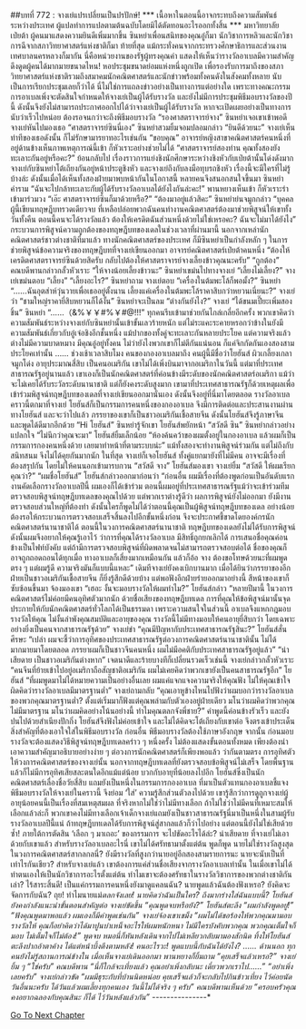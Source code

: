 ##บทที่ 772 : จางเย่แปรเปลี่ยนเป็นปรปักษ์!
*** เนื้อหาในตอนนี้อาจกระทบถึงความสัมพันธ์ระหว่างประเทศ ผู้แปลทำการแปลตามต้นฉบับโดยมิได้ตัดทอนอะไรออกทั้งสิ้น ***
มหาวิทยาลัยเป่ยต้า
ผู้คนมาแสดงความยินดีเพิ่มมากขึ้น
ซินหย่าเพื่อนสนิทของคุณอู๋ก็มา
นักวิชาการหลิวและนักวิชาการฉีจากสภาวิทยาศาสตร์แห่งชาติก็มา
ท้ายที่สุด แม้กระทั่งคนจากกระทรวงศึกษาธิการและส่วนงานเทศบาลนครหลวงก็มากัน นี่คือหน่วยงานของรัฐผู้ทรงคุณค่า แสดงให้เห็นว่ารางวัลอาเบลมีความสำคัญดึงดูดผู้คนได้มากมายขนาดไหน!
หอประชุมขนาดย่อมแห่งหนึ่งถูกเปิด เพื่อรองรับการมาถึงของสภาวิทยาศาสตร์แห่งชาติรวมถึงสมาคมนักคณิตศาสตร์และนักข่าวพร้อมทั้งคนดังในสังคมทั้งหลาย นับเป็นการเรียกประชุมเลยก็ว่าได้ นี่ไม่ใช่การแถลงข่าวอย่างเป็นทางการแต่อย่างใด เพราะทางคณะกรรมการอาเบลเพิ่งจะตัดสินใจกำหนดให้จางเย่เป็นผู้ได้รับรางวัล และยังไม่มีการประชุมพิธีมอบรางวัลของปีนี้ ดังนั้นจึงยังไม่สามารถประกาศออกไปได้ว่าจางเย่เป็นผู้ได้รับรางวัล หากจะเปิดเผยอย่างเป็นทางการนับว่าเร็วไปหน่อย ต้องรอจนกว่าจะถึงพิธีมอบรางวัล
“รองศาสตราจารย์จาง” ซินหย่าเจอเขาเข้าพอดี
จางเย่หันไปมองเธอ “ศาสตราจารย์ซินนี่เอง”
ซินหย่าสวมยิ้มจอมปลอมกล่าว “ยินดีด้วยนะ”
จางเย่เห็นท่าทีของเธอดังนั้น ก็ไม่รักษามารยาทอะไรเช่นกัน “ขอบคุณ”
อาจารย์หญิงสาขาคณิตศาสตร์คนหนึ่งที่อยู่ด้านข้างเห็นภาพเหตุการณ์นี้เข้า ก็หัวเราะอย่างช่วยไม่ได้ “ศาสตราจารย์สองท่าน คุณทั้งสองยังทะเลาะกันอยู่หรือคะ?”
ย้อนกลับไป เรื่องราวการแย่งชิงนักศึกษาระหว่างชิงหัวกับเป่ยต้านั้นโด่งดังมาก จางเย่กับซินหย่าโต้เถียงกันอยู่หน้าประตูชิงหัว และจางเย่ถึงกับลงมือทุบรถชิงหัว เรื่องนี้จะมีใครที่ไม่รู้บ้างล่ะ ดังนั้นเมื่อได้เห็นทั้งสองฝ่ายมาพบหน้ากันในโอกาสนี้ หลายคนจึงสนอกสนใจขึ้นมา
ซินหย่าคำราม “ฉันจะไปกล้าทะเลาะกับผู้ได้รับรางวัลอาเบลได้ยังไงกันล่ะคะ!”
พานหยางเห็นเข้า ก็หัวเราะร่าเข้ามาร่วมวง “เอ๊ะ ศาสตราจารย์ซินก็มาด้วยหรือ?”
“ต้องมาอยู่แล้วสิคะ” ซินหย่าย่นจมูกกล่าว “บุคคลผู้นี้เขียนทฤษฎีบทรวดเดียวจบ ที่เหลือปล่อยพวกฉันคนทำงานคณิตศาสตร์ต้องมาช่วยพิสูจน์ให้เขาทั้งวันทั้งคืน ตอนนี้คนจะได้รางวัลแล้ว ต้องให้เครดิตฉันส่วนหนึ่งด้วยไม่ใช่เหรอคะ? ฉันจะไม่มาได้ยังไง” กระบวนการพิสูจน์ความถูกต้องของทฤษฎีบทของเดลในช่วงเวลาที่ผ่านมานี้ นอกจากเหล่านักคณิตศาสตร์ชาวต่างชาติที่มาแล้ว ทางนักคณิตศาสตร์ของประเทศ ก็มีซินหย่าเป็นกำลังหลัก ๆ ในการช่วยพิสูจน์ข้อความจริงของทฤษฎีบทที่จางเย่เขียนออกมา
อาจารย์คณิตศาสตร์เป่ยต้าคนหนึ่ง “ต้องให้เครดิตศาสตราจารย์ซินด้วยสิครับ กลับไปต้องให้ศาสตราจารย์จางเลี้ยงข้าวคุณนะครับ”
“ถูกต้อง” คณบดีพานกล่าวกลั้วหัวเราะ “ให้จางน้อยเลี้ยงข้าวนะ”
ซินหย่าเขม่นไปทางจางเย่ “เลี้ยงไม่เลี้ยง?”
จางเย่เขม่นตอบ “เลี้ยง”
“เลี้ยงอะไร?” ซินหย่าถาม
จางเย่ตอบ “เครื่องในต้มพะโล้ก็พอมั้ง?”
ซินหย่า “......ฉันอุตส่าห์วุ่นวายเพื่อเธออยู่ตั้งนาน เลี้ยงแค่เครื่องในต้มพะโล้ราคาสิบกว่าหยวนเนี่ยนะ?”
จางเย่ว่า “ชามใหญ่ราคายี่สิบหยวนก็ได้งั้น”
ซินหย่าจะเป็นลม “ต่างกันยังไง?”
จางเย่ “ได้ขนมเปี๊ยะเพิ่มสองชิ้น”
ซินหย่า “……（&amp;%￥￥#%￥#@!!!”
ทุกคนรีบเข้ามาช่วยกันไกล่เกลี่ยอีกครั้ง
พวกเขาคิดว่าความสัมพันธ์ระหว่างจางเย่กับซินหย่านั้นเข้าขั้นเลวร้ายหนัก แต่ไม่ระแคะระคายหรอกว่าข้างในยังมีความสัมพันธ์เกี่ยวกับอู๋เจ๋อชิงอีกชั้นหนึ่ง แม้ปากของทั้งคู่จะทะเลาะกันหลายประโยค แต่ความจริงแล้วต่างไม่มีความบาดหมาง มีคุณอู๋อยู่ทั้งคน ไม่ว่ายังไงพวกเขาก็ไม่ตีกันแน่นอน ก็แค่จิกกัดกันเองสองสามประโยคเท่านั้น
……
ช่วงเช้าเวลาสิบโมง คนของกองอาเบลมาถึง
คนผู้นี้มีชื่อว่าโยฮันส์ ผิวเกลี้ยงเกลา จมูกโด่ง อายุประมาณสี่สิบ เป็นคนอเมริกัน เขาไม่ได้เพิ่งบินมาจากอเมริกาในวันนี้ แต่มาที่ประเทศสาธารณรัฐอยู่นานแล้ว เขาเองก็เป็นนักคณิตศาสตร์ที่ค่อนข้างมีระดับของนักคณิตศาสตร์อเมริกา แม้ว่าจะไม่เคยได้รับระวัลระดับนานาชาติ แต่ก็ยังคงระดับสูงมาก เขามาที่ประเทศสาธารณรัฐก็ด้วยเหตุผลเพื่อเข้าร่วมพิสูจน์ทฤษฎีบทของเดลที่จางเย่เขียนออกมานั่นเอง ดังนั้นจึงอยู่ที่นี่มาโดยตลอด รางวัลอาเบลคราวนี้ตกมาที่จางเย่ โยฮันส์ก็เป็นกรรมการคนหนึ่งของกองอาเบล จึงมีการติดต่อและประสานงานผ่านทางโยฮันส์ และจะว่าไปแล้ว ภรรยาของเขาก็เป็นชาวอเมริกันเชื้อสายจีน ดังนั้นโยฮันส์จึงรู้ภาษาจีน และพูดได้ดีมากอีกด้วย
“Hi โยฮันส์” ซินหย่ารู้จักเขา
โยฮันส์พยักหน้า “สวัสดี ซิน”
ซินหย่ากล่าวอย่างแปลกใจ “ไม่นึกว่าคุณจะมา”
โยฮันส์ยิ้มเล็กน้อย “ห้องค้นคว้าของผมตั้งอยู่ในกองอาเบล แล้วผมก็เป็นกรรมการกองคนหนึ่งด้วย เลยมาทำหน้าที่ตามระบบน่ะ”
แม้ทั้งสองจะทำงานพิสูจน์ร่วมกัน แต่ไม่ถึงกับสนิทสนม จึงไม่ได้คุยกันมากนัก
ในที่สุด จางเย่ก็เจอโยฮันส์ ทั้งคู่แยกมายังที่ไม่มีคน อาจจะมีเรื่องที่ต้องสรุปกัน โดยไม่ให้คนนอกเข้ามารบกวน
“สวัสดี จาง” โยฮันส์มองเขา
จางเย่ยิ้ม “สวัสดี ให้ผมเรียกคุณว่า?”
“ผมชื่อโยฮันส์” โยฮันส์กล่าวออกมาก่อนว่า “ก่อนอื่น ผมมีเรื่องที่ต้องพูดก่อนเป็นอันดับแรก งานคัดเลือกรางวัลอาเบลปีนี้ ผมเองก็ได้เข้าร่วม ตอนนี้ผมอยู่ที่ประเทศสาธารณรัฐแม้ว่าจะเข้าร่วมทีมตรวจสอบพิสูจน์ทฤษฎีบทเดลของคุณไปด้วย แต่พวกเราต่างรู้ดีว่า ผลการพิสูจน์ยังไม่ออกมา ยังมีงานตรวจสอบส่วนใหญ่ที่ต้องทำ ดังนั้นใครก็พูดไม่ได้ว่าตอนนี้คุณเป็นผู้พิสูจน์ทฤษฎีบทของเดล อย่างน้อยต้องรอให้กระบวนการตรวจสอบเสร็จสิ้นลงไปอีกขั้นหนึ่งก่อน จึงจะประกาศชี้ขาดโดยองค์กรนักคณิตศาสตร์นานาชาติได้ ตอนนี้ในวงการคณิตศาสตร์นานาชาติ ทฤษฎีบทของเดลยังไม่ได้รับการพิสูจน์ ดังนั้นผมจึงอยากให้คุณรู้เอาไว้ ว่าการที่คุณได้รางวัลอาเบล มีสิทธิ์ถูกยกเลิกได้ การเสนอชื่อคุณค่อนข้างเป็นไฟท์บังคับ แต่ถ้ามีการตรวจสอบพิสูจน์ที่ผิดพลาดจนไม่สามารถตรวจสอบต่อได้ ชื่อของคุณก็อาจถูกถอดถอนได้ทุกเมื่อ ทางอาเบลก็เสี่ยงมากเหมือนกัน แล้วก็อ้อ จาง ต้องขอโทษด้วยนะที่ผมพูดตรง ๆ แต่ผมรู้ดี ความจริงมันก็แบบนี้แหละ”
เดิมทีจางเย่ยังคงเบิกบานมาก เมื่อได้ยินว่าภรรยาของอีกฝ่ายเป็นชาวอเมริกันเชื้อสายจีน ก็ยิ่งรู้สึกดีด้วยบ้าง แต่พอฟังอีกฝ่ายร่ายออกมาอย่างนี้ สีหน้าของเขาก็ซับซ้อนขึ้นมา จ้องมองเขา “เฮอะ งั้นจะมอบรางวัลให้ผมทำไม?”
โยฮันส์กล่าว “หลายปีมานี้ ในวงการคณิตศาสตร์ไม่ค่อยมีคนอุทิศตัวมากนัก ด้วยชื่อเสียงของทฤษฎีบทเดล การที่คุณให้ข้อพิสูจน์มานั้นจุดประกายให้กับนักคณิตศาสตร์ทั่วโลกได้เป็นธรรมดา เพราะความสนใจในส่วนนี้ อาเบลจึงแหกกฎมอบรางวัลให้คุณ ไม่งั้นลำพังคุณสมบัติและอายุของคุณ รางวัลนี้ไม่มีทางมอบให้คนอายุยี่สิบกว่า โดยเฉพาะอย่างยิ่งเป็นคนจากสาธารณรัฐด้วย”
จางเย่ขำ “คุณมีปัญหากับประเทศสาธารณรัฐสินะ?”
โยฮันส์สั่นศีรษะ “เปล่า ผมจะชี้ว่าการอุทิศของประเทศสาธารณรัฐต่อวงการคณิตศาสตร์นานาชาตินั้น ไม่ได้มากมายมาโดยตลอด ภรรยาผมก็เป็นชาวจีนคนหนึ่ง ผมไม่มีอคติกับประเทศสาธารณรัฐอยู่แล้ว”
“น่าเสียดาย เป็นชาวอเมริกันต่างหาก” เจตนาดีและร้ายบางทีก็เปลี่ยนรวดเร็วเช่นนี้ จางเย่กล่าวกลั้วหัวเราะ “คนจีนที่ย้ายเข้าไปอยู่อเมริกาถือสัญชาติอเมริกัน ผมไม่เคยคิดว่าพวกเขายังเป็นคนสาธารณรัฐอีก”
โยฮันส์ “ที่ผมพูดมาไม่ได้หมายความเป็นอย่างอื่นเลย ผมแค่แจกแจงความจริงให้คุณฟัง ไม่ให้คุณเข้าใจผิดคิดว่ารางวัลอาเบลมีมาตรฐานต่ำ”
จางเย่ถามกลับ “คุณเอาหูข้างไหนไปฟังว่าผมบอกว่ารางวัลอาเบลของพวกคุณมาตรฐานต่ำ? ตั้งแต่เริ่มมาก็ฟังแต่คุณพล่ามกับตัวเองอยู่ฝ่ายเดียว มโนว่าผมคิดว่าพวกคุณไม่มีมาตรฐาน มโนว่าผมคิดอย่างโน้นอย่างนี้ ทำไมคุณตลกจังพี่ชาย?”
คำพูดนี้ค่อนข้างรัวเร็ว และยังปนไปด้วยสำเนียงปักกิ่ง โยฮันส์จึงฟังไม่ค่อยเข้าใจ และไม่ได้คิดจะโต้เถียงกับเขาต่อ จึงตรงเข้าประเด็น สิ่งสำคัญที่ต้องเอาใจใส่ในพิธีมอบรางวัล
ก่อนอื่น พิธีมอบรางวัลต้องใช้ภาษาอังกฤษ
จากนั้น ก่อนมอบรางวัลจะต้องแสดงวิธีพิสูจน์ทฤษฎีบทเดลคร่าว ๆ หนึ่งครั้ง ไม่ต้องแสดงขั้นตอนทั้งหมด เพียงต้องนำเอาความสำคัญมาอธิบายอย่างง่าย ๆ ต่อวงการนักคณิตศาสตร์ก็เพียงพอแล้ว
ว่ากันตามตรง การอุทิศตัวให้วงการคณิตศาสตร์ของจางเย่นั้น นอกจากทฤษฎีบทเดลที่ยังตรวจสอบข้อพิสูจน์ไม่เสร็จ โดยพื้นฐานแล้วก็ไม่มีการอุทิศเสียสละตนใดอีกแม้แต่น้อย บวกกับอายุที่น้อยลงไปอีก โยฮันส์ซึ่งเป็นนักคณิตศาสตร์เลื่องชื่อวัยสี่สิบ แถมยังเป็นหนึ่งในกรรมการกองอาเบล ที่มาเป็นตัวแทนกองอาเบลชี้แจงพิธีมอบรางวัลให้จางเย่ในคราวนี้ จึงย่อม ‘ใส่’ ความรู้สึกส่วนตัวลงไปด้วย เขารู้สึกว่าการดูถูกจางเย่ผู้อายุน้อยคนนี้เป็นเรื่องที่สมเหตุสมผล ที่จริงหากไม่ใช่ว่าไม่มีทางเลือก ถ้าไม่ใช่ว่าไม่มีคนที่เหมาะสมให้เลือกแล้วล่ะก็ พวกเขาคงไม่มีทางเลือกเจ้าเด็กจางเย่แถมยังเป็นชาวสาธารณรัฐนี่มาเป็นหนึ่งในสามผู้รับรางวัลอาเบลปีนี้แน่ ถ้าทฤษฎีบทเดลได้รับการพิสูจน์สู่สากลแล้วก็ว่าไปอย่าง แต่ตอนนี้ยังไม่ใช่เสียด้วยซ้ำ!
ภายใต้การตัดสิน ‘เลือก ๆ มาเถอะ’ ของกรรมการ จะไปขัดอะไรได้ล่ะ?
น่าเสียดาย ที่จางเย่ไม่เอาด้วยกับเขาแล้ว สำหรับรางวัลอาเบลอะไรนี่ เขาไม่ได้ศรัทธามาตั้งแต่ต้น พูดก็พูด นายไม่ใช่รางวัลสูงสุดในวงการคณิตศาสตร์สากลกลนี่? ยังมีรางวัลที่สูงกว่านายอยู่อีกสองสามรายการนะ นายจะนับเป็นที่เท่าไรกันเชียว? สำหรับจางเย่แล้ว เขาต้องการแค่ส่วนชื่อเสียงจากรางวัลอาเบลเท่านั้น ในเมื่อเขาไม่ได้ทำตนเองให้เป็นนักวิชาการอะไรตั้งแต่ต้น ทำไมเขาจะต้องศรัทธาในรางวัลวิชาการของพวกต่างชาติกันเล่า? ไร้สาระสิ้นดี! เป็นแค่กรรมการคนหนึ่งยังมาดูแคลนฉัน? นายพูดแล้วฉันต้องฟังเหรอ? ยังคิดจะจัดการกับฉัน? ถุย! ทำไมนายแม่*ตลกจังเลย! นายคิดว่าฉันเป็นใคร? ถึงมากร่างใส่ฉันแบบนี้?
โยฮันส์ยังคงกำลังแนะนำขั้นตอนสำคัญต่อ
จางเย่ขัดขึ้น “คุณพูดจบหรือยัง?”
โยฮันส์ตะลึง “ผมกำลังพูดอยู่!”
“ฟังคุณพูดมาพอแล้ว ผมเองก็มีคำพูดเช่นกัน” จางเย่จ้องเขาเขม็ง “ผมไม่ได้ขอร้องให้พวกคุณมามอบรางวัลให้ คุณก็อย่าคิดว่าได้มาปูนบำเหน็จอะไรให้ผมหนักหนา ไม่มีใครบังคับพวกคุณ พวกคุณเต็มใจก็มอบ ไม่เต็มใจก็ไม่ต้อง!” พูดจบ หมอนี่ก็หันหลังเดินจากไปไม่เหลียวกลับมามองสักนิด
ทิ้งให้โยฮันส์ตะลึงปากอ้าตาค้าง ได้แต่หน้าบึ้งตึงตามหลัง!
คนอะไรวะ!
พูดแบบนี้กับฉันได้ยังไง?
……
ด้านนอก
ทุกคนยังไม่รู้สถานการณ์ข้างใน
เมื่อเห็นจางเย่เดินออกมา พานหยางก็ยิ้มถาม “คุยเสร็จแล้วเหรอ?”
จางเย่ยิ้ม ๆ “ใช่ครับ”
คณบดีพาน “นี่ก็ใกล้จะเที่ยงแล้ว คุณอย่าเพิ่งกลับนะ เดี๋ยวพวกเราไป……”
“อย่าเพิ่งเลยครับ” จางเย่กล่าวขัด “ผมมีธุระกับที่บ้านนิดหน่อย คุยเสร็จแล้วก็จะกลับไปกินข้าวเที่ยง ไว้ค่อยนัดวันอื่นนะครับ ได้วันแล้วผมเลี้ยงทุกคนเอง วันนี้ไม่ได้จริง ๆ ครับ”
คณบดีพานเห็นด้วย “ครอบครัวคุณคงอยากฉลองกับคุณสินะ ก็ได้ ไว้วันหลังแล้วกัน”
*-*-*-*-*-*-*-*-*-*-*-*-*-*-*-*


[Go To Next Chapter]( ./73.md)